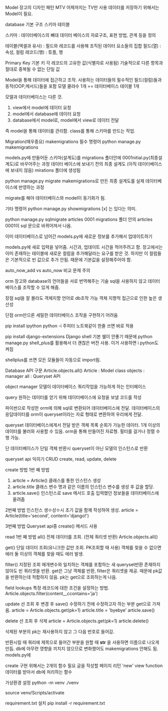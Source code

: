 Model
장고의 디자인 패턴 MTV
어제까지는 TV만 사용
데이터를 저장하기 위해서는 Model이 필요.

database
기본 구조
스키마
테이블

스키마 : 데이터베이스의 뼈대
데이터 베이스의 자료구조, 표현 방법, 관계 등을 정의

테이블(액셀과 유사) : 필드와 레코드를 사용해 조직된 데이터 요소들의 집합
필드(열) : 속성, 컬럼
레코드(행) : 튜플, 행

Primary Key
기본 키
각 레코드의 고유한 값(식별자로 사용됨)
기술적으로 다른 항목과 절대로 중복될 수 없는 단일 값

Model을 통해 데이터에 접근하고 조작.
사용하는 데이터들의 필수적인 필드(컬럼)들과 동작(OOP,메서드)들을 포함
모델 쿨랴수 1개 == 데이터베이스 테이블 1개

모델과 데이터베이스는 다른 것.

1. view에서 model에 데이터 요청
2. model에서 database에 데이터 요청
3. database에서 model로, model에서 view로 데이터 전달

즉 model을 통해 데이터를 관리함.
class를 통해 스키마를 만드는 작업.

Migration(매우중요)
makemigrations
필수 명령어
python manage.py makemigrations

models.py에 만들어둔 스키마(설계도)를
migrations 폴더안에 0001nitial.py(최종설계도)로 바꾸어주는 과정
데이터 베이스에 보내기 전의 최종 설계도 (아직 데이터베이스에 보내지 않음)
mirations 폴더에 생성됨

python manage.py migrate
makemigrations로 만든 최종 설계도를 실제 데이터베이스에 반영하는 과정

migrate를 해야 데이터베이스와 model이 동기화가 됨.

기타 명령어
python manage.py showmigrations
[x] 는 있다는 의미.

python manage.py sqlmigrate articles 0001
migrations 폴더 안의 articles 0001이 sql 문으로 바뀌어져서 나옴.

이미 데이터베이스로 넘어간 models.py에 새로운 정보를 추가해서 업데이트하기

models.py에 새로 입력을 넣어줌.
시간과, 업데이트 시간을 적어주려고 함.
장고에서는 이미 존재하는 테이블에 새로운 컬럼을 추가해달라는 요구를 받은 것.
하지만 이 컬럼들은 기본적으로 빈 값으로 추가 안됨.
때문에 기본값을 설정해주어야 함.

auto_now_add vs auto_now 비교 문제 주의

orm
장고와 database의 언어들을 서로 번역해주는 기술
sql을 사용하지 않고 데이터베이스를 조작할 수 있게 해줌.

장점
sql을 잘 몰라도 객체지향 언어로 db조작 가능
객체 지향적 접근으로 인한 높은 생산성

단점
orm만으론 세밀한 데이터베이스 조작을 구현하기 어려움

pip install ipython
python -i
주피터 노트북같이 한줄 쓰면 바로 적용

pip install django-extensions
Django shell
기본 쉘이 안좋기 때문에
python manage.py shell_plus를 활용해서 더 괜찮은 버전 사용.
이거 사용하면 i python도 켜짐

shellplus를 쓰면 모든 모듈들이 자동으로 import됨.

Database API 구문
Article.objects.all()
Article : Model class
objects : manager
all : Queryset API

object manager
모델이 데이터베이스 쿼리작업을 가능하게 하는 인터페이스

query
원하는 데이터를 얻기 위해 데이터베이스에 요청을 보낼 코드를 작성

파이썬으로 작성한 orm에 의해 sql로 변환되어 데이터베이스에 전달.
데이터베이스의 응답데이터를 orm이 queryset이라는 자료 형태로 변환하여 우리에게 전달.

queryset
데이터베이스에게서 전달 받은 객체 목록
순회가 가능한 데이터. 1개 이상의 데이터를 불러와 사용할 수 있음.
orm을 통해 만들어진 자료형. 필터를 걸거나 정렬 수행 가능.

단 데이터베이스가 단일 객체 반환시 queryset이 아닌 모델의 인스턴스로 반환

queryset api 익히기
CRUD
create, read, update, delete

create 방법
1번 째 방법

1. article = Article()
   클래스를 통한 인스턴스 생성
2. article.title
   클래스 변수 명과 같은 이름의 인스턴스 변수를 생성 후 값을 할당.
3. article.save()
   인스턴스로 save 메서드 호출
   입력했던 정보들을 데이터베이스에 올려줌

2번째 방법
인스턴스 생ㅇ성ㅇ시 초기 값을 함께 작성하여 생성.
article = Article(title='second', content='django!')

3번째 방법
Queryset api중 create() 메서드 사용

read
1번 째 방법
all()
전체 데이터를 조회. (전체 쿼리셋 반환)
Article.objects.all()

get()
단일 데이터 조회(유니크한 값만 조회. PK조회할 때 사용)
객체를 찾을 수 없으면 에러
둘 이상의 객체를 찾을 때도 에러 발생.

filter()
지정된 조회 매개변수와 일치하는 객체를 포함하는 새 queryset반환
존재하지 않아도 빈 쿼리셋을 반환.
get은 그냥 객체를 반환, filter은 쿼리셋을 제공.
때문에 pk값을 반환하는데 적합하지 않음.
pk는 get으로 조회하는게 나음.

field lookups
특정 레코드에 대한 조건을 설정하는 방법.
Article.objects.filter(content\_\_ccontains='ja')

update
선 조회 후 변경 후 save()
수정하기 전에 수정하고자 하는 부분 get으로 가져옴.
article = Article.objects.get(pk=1)
article.title = 'byebye'
article.save()

delete
선 조회 후 삭제
article = Article.objects.get(pk=1)
article.delete()

삭제된 부분의 pk는 재사용하지 않고
그 다음 번호로 들어감.

반환시킬 때 쿼리에 제목으로 들어간 부분을 원할 때
**str** 을 사용하면 이름으로 나오게 만듬.
db에 아무련 영향을 끼치지 않으므로 변화했어도 makemigrations 안해도 됨.
models.py에

create 구현 위해서는 2개의 함수 필요
글을 작성할 페이지 리턴
'new' view function
데이터를 받아서 db에 처리하는 함수

가상환경 설정
python -m venv ./venv

source venv/Scripts/activate

requirement.txt 설치
pip install -r requirement.txt
